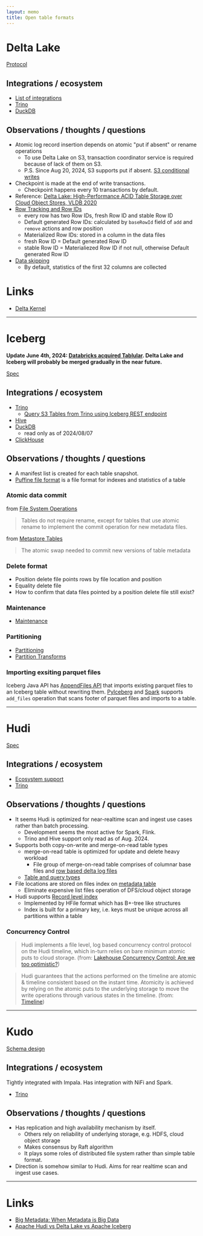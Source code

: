 ```yaml
---
layout: memo
title: Open table formats
---
```


# Delta Lake
[Protocol](https://github.com/delta-io/delta/blob/master/PROTOCOL.md)

## Integrations / ecosystem
- [List of integrations](https://delta.io/integrations/)
- [Trino](https://trino.io/docs/current/connector/delta-lake.html)
- [DuckDB](https://duckdb.org/docs/extensions/delta)

## Observations / thoughts / questions
- Atomic log record insertion depends on atomic "put if absent" or rename operations
  - To use Delta Lake on S3, transaction coordinator service is required because of lack of them on S3.
  - P.S. Since Aug 20, 2024, S3 supports put if absent. [S3 conditional writes](https://aws.amazon.com/about-aws/whats-new/2024/08/amazon-s3-conditional-writes/)
- Checkpoint is made at the end of write transactions.
  - Checkpoint happens every 10 transactions by default.
- Reference: [Delta Lake: High-Performance ACID Table Storage over Cloud Object Stores, VLDB 2020](https://www.vldb.org/pvldb/vol13/p3411-armbrust.pdf)
- [Row Tracking and Row IDs](https://github.com/delta-io/delta/blob/master/PROTOCOL.md#row-tracking)
  - every row has two Row IDs, fresh Row ID and stable Row ID
  - Default generated Row IDs: calculated by `baseRowId` field of `add` and `remove` actions and row position
  - Materialized Row IDs: stored in a column in the data files
  - fresh Row ID = Default generated Row ID
  - stable Row ID = Materialiezed Row ID if not null, otherwise Default generated Row ID
- [Data skipping](https://docs.databricks.com/en/delta/data-skipping.html)
  - By default, statistics of the first 32 columns are collected

# Links
- [Delta Kernel](https://github.com/delta-io/delta/tree/master/kernel)

---
# Iceberg
**Update June 4th, 2024: [Databricks acquired Tablular](https://www.databricks.com/company/newsroom/press-releases/databricks-agrees-acquire-tabular-company-founded-original-creators). Delta Lake and Iceberg will probably be merged gradually in the near future.**

[Spec](https://iceberg.apache.org/spec/)

## Integrations / ecosystem
- [Trino](https://trino.io/docs/current/connector/iceberg.html)
  - [Query S3 Tables from Trino using Iceberg REST endpoint](https://aws.amazon.com/blogs/storage/query-amazon-s3-tables-from-open-source-trino-using-apache-iceberg-rest-endpoint/)
- [Hive](https://iceberg.apache.org/docs/latest/hive/#partitioned-tables)
- [DuckDB](https://duckdb.org/docs/extensions/iceberg)
  - read only as of 2024/08/07
- [ClickHouse](https://clickhouse.com/docs/en/engines/table-engines/integrations/iceberg)

## Observations / thoughts / questions
- A manifest list is created for each table snapshot.
- [Puffine file format](https://iceberg.apache.org/puffin-spec/) is a file format for indexes and statistics of a table

### Atomic data commit
from [File System Operations](https://iceberg.apache.org/spec/#file-system-operations)
> Tables do not require rename, except for tables that use atomic rename to implement the commit operation for new metadata files.

from [Metastore Tables](https://iceberg.apache.org/spec/#metastore-tables)
> The atomic swap needed to commit new versions of table metadata

### Delete format
- Position delete file points rows by file location and position
- Equality delete file
- How to confirm that data files pointed by a position delete file still exist?

### Maintenance
- [Maintenance](https://iceberg.apache.org/docs/nightly/maintenance/)

### Partitioning
- [Partitioning](https://iceberg.apache.org/docs/latest/partitioning/)
- [Partition Transforms](https://iceberg.apache.org/spec/#partitioning)

### Importing exsiting parquet files
Iceberg Java API has [AppendFiles API](https://iceberg.apache.org/javadoc/1.9.2/org/apache/iceberg/AppendFiles.html)
that imports existing parquet files to an Iceberg table without rewriting them.
[PyIceberg](https://py.iceberg.apache.org/api/#add-files) and [Spark](https://iceberg.apache.org/docs/latest/spark-procedures/#add_files)
supports `add_files` operation that scans footer of parquet files and imports to a table.

---
# Hudi
[Spec](https://hudi.apache.org/tech-specs/)

## Integrations / ecosystem
- [Ecosystem support](https://hudi.apache.org/ecosystem/)
- [Trino](https://trino.io/docs/current/connector/hudi.html)

## Observations / thoughts / questions
- It seems Hudi is optimized for near-realtime scan and ingest use cases rather than batch processing.
  - Development seems the most active for Spark, Flink.
  - Trino and Hive support only read as of Aug. 2024.
- Supports both copy-on-write and merge-on-read table types
  - merge-on-read table is optimized for update and delete heavy workload
    - File group of merge-on-read table comprises of columnar base files and [row based delta log files](https://hudi.apache.org/tech-specs/#log-file-format)
  - [Table and query types](https://hudi.apache.org/docs/table_types/)
- File locations are stored on files index on [metadata table](https://hudi.apache.org/docs/metadata)
  - Eliminate expensive list files operation of DFS/cloud object storage
- Hudi supports [Record level index](https://hudi.apache.org/blog/2023/11/01/record-level-index/)
  - Implemented by HFile format which has B+-tree like structures
  - Index is built for a primary key, i.e. keys must be unique across all partitions within a table

### Concurrency Control
> Hudi implements a file level, log based concurrency control protocol on the Hudi timeline, which in-turn relies on bare minimum atomic puts to cloud storage.
(from: [Lakehouse Concurrency Control: Are we too optimistic?](https://hudi.apache.org/blog/2021/12/16/lakehouse-concurrency-control-are-we-too-optimistic/))

> Hudi guarantees that the actions performed on the timeline are atomic & timeline consistent based on the instant time. Atomicity is achieved by relying on the atomic puts to the underlying storage to move the write operations through various states in the timeline.
(from: [Timeline](https://hudi.apache.org/docs/timeline))

---
# Kudo
[Schema design](https://kudu.apache.org/docs/schema_design.html)

## Integrations / ecosystem
Tightly integrated with Impala.
Has integration with NiFi and Spark.

- [Trino](https://trino.io/docs/current/connector/kudu.html)

## Observations / thoughts / questions
- Has replication and high availability mechanism by itself.
  - Others rely on reliability of underlying storage, e.g. HDFS, cloud object storage
  - Makes consensus by Raft algorithm
  - It plays some roles of distributed file system rather than simple table format.
- Direction is somehow similar to Hudi. Aims for rear realtime scan and ingest use cases.

---
# Links
- [Big Metadata: When Metadata is Big Data](https://dl.acm.org/doi/10.14778/3476311.3476385)
- [Apache Hudi vs Delta Lake vs Apache Iceberg](https://www.onehouse.ai/blog/apache-hudi-vs-delta-lake-vs-apache-iceberg-lakehouse-feature-comparison)
